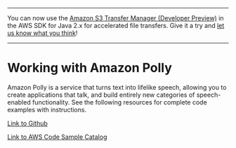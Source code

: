 --------

You can now use the [Amazon S3 Transfer Manager \(Developer Preview\)](https://bit.ly/2WQebiP) in the AWS SDK for Java 2\.x for accelerated file transfers\. Give it a try and [let us know what you think](https://bit.ly/3zT1YYM)\!

--------

# Working with Amazon Polly<a name="examples-polly"></a>

 Amazon Polly is a service that turns text into lifelike speech, allowing you to create applications that talk, and build entirely new categories of speech\-enabled functionality\. See the following resources for complete code examples with instructions\.

 [Link to Github](https://github.com/awsdocs/aws-doc-sdk-examples/tree/master/javav2/example_code/polly) 

 [Link to AWS Code Sample Catalog](http://docs.aws.amazon.com/code-samples/latest/catalog/code-catalog-javav2-example_code-polly.html) 